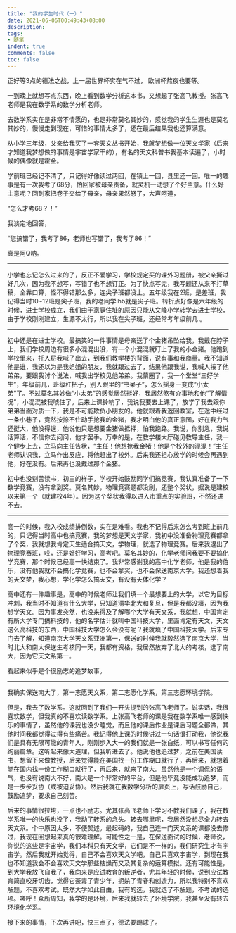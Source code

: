 ```yaml
---
title: "我的学生时代（一）"
date: 2021-06-06T00:49:43+08:00
description:
tags:
- 随笔
indent: true
comments: false
toc: false
---
```


正好等3点的德法之战，上一届世界杯实在气不过， 欧洲杯熬夜也要等。



一到晚上就想写点东西，晚上看到数学分析这本书，又想起了张高飞教授。张高飞老师是我在数学系的数学分析老师。



去数学系实在是非常不情愿的，也是非常莫名其妙的，感觉我的学生生涯也是莫名其妙的，慢慢走到现在，可惜的事情太多了，还在最后结果我也还算满意。



从小学三年级，父亲给我买了一套天文丛书开始，我就梦想做一位天文学家（后来才知道我梦想做的事情是宇宙学家干的），有名的天文科普书我基本读遍了，小时候的偶像就是霍金。



学前班已经记不清了，只记得好像读过两回，在镇上一回，县里还一回。唯一的趣事是有一次我考了68分，怕回家被母亲责备，就灵机一动想了个好主意。什么好主意呢？回到家把卷子交给了母亲，母亲果然怒了，大声呵道，

“怎么才考68？！”

我淡定地回答，

“您搞错了，我考了86，老师也写错了，我考了86！”

真是阿Q呐。

---

小学也忘记怎么过来的了，反正不爱学习，学校规定买的课外习题册，被父亲撕过好几次，因为我不想写，写错了也不想订正。为了快点写完，我写题还从来不打草稿，全靠口算，怪不得错那么多，连尖子班都没上。五年级我在2班，是差班，我记得当时10~12班是尖子班，我的老同学lhb就是尖子班。转折点好像是六年级的时候，进士学校成立，我们由于家庭住址的原因只能从文峰小学转学去进士学校，由于学校刚刚建立，生源不太行，所以我在尖子班，还经常考年级前几 。

---

初中还是在进士学校。最搞笑的一件事情是母亲送了个金猪吊坠给我，我戴在脖子上，我们学校周边有很多小混混出没，有一个小混混就盯上了我的小金猪。他跑到学校里来，托人将我喊了出去，到我们教学楼的背面，说有事和我商量。我不知道他是谁，我还以为是我姐姐的朋友，我就跟过去了，结果他跟我说，我喊人揍了他弟弟，要跟我讨个说法，喊我出学校见他弟弟。我蒙圈了，我一个堂堂“三好学生”，年级前几，班级杠把子，别人眼里的“书呆子”，怎么摇身一变成“小太弟”了。不过莫名其妙做“小太弟”的感觉居然挺好，我居然煞有介事地和他“了解情况”，小混混被我唬住了。后来上课铃响了，我说我要去上课了，放学了我去跟你弟弟当面对质一下，我是不可能欺负小朋友的。他就跟着我返回教室，在途中经过一条小巷子，竟然按捺不住动手抢我的金猪，我才明白他的真正意图，好在我力气还挺大，他没得逞，他说他只是想要金猪做抵押，怕我跑路。我说，你别急，我说话算话，不信你去问问，他才罢手。万幸的是，在教学楼大厅碰见教导主任，我一个健步上去，立马向主任告状，“主任！他想抢我金猪！他是个校外的混混！”主任老师认识我，立马作出反应，将他赶出了校外。后来我还担心放学的时候会再遇到他，好在没有。后来再也没戴过那个金猪。



初中也没刻苦读书，初三的样子，学校开始鼓励同学们搞竞赛，我认真准备了一下数学竞赛，没有拿到奖。莫名其妙，物理竞赛题都没刷，还整个奖状，据说是建校以来第一个（就建校4年）。因为这个奖状我得以进入市重点的实验班，不然还进不去。

---

高一的时候，我入校成绩排倒数，实在是难看。我也不记得后来怎么考到班上前几的，只记得当时高中也搞竞赛，我的梦想是天文学家，我初中没准备物理竞赛都拿了个奖，我就想我肯定天生适合搞天文，学物理，就选了物理竞赛。后来我退出了物理竞赛班，哎，还是好好学习，高考吧。莫名其妙的，化学老师问我要不要搞化学竞赛，那个时候已经高一快结束了。我非常感谢我的高中化学老师，他是我的伯乐，没有他我就不会搞化学竞赛，也不会拿奖，也不会保送南京大学。我还想着我的天文梦，我心想，学化学怎么搞天文，有没有天体化学？



高中还有一件趣事是，高中的时候老师让我们填一个最想要上的大学，以它为目标冲刺，我当时不知道有什么大学，只知道清华北大和复旦，但是我都没填，因为我想学天文。因为事发突然，也没来得及了解哪个大学有天文系，我就想，中国肯定有所大学专门搞科技的，他的名字估计就叫中国科技大学，里面肯定有天文，天文这么高科技的东西，中国科技大学怎么会没有呢？我就填了中国科技大学。后来专门去了解，知道南京大学天文系亚洲第一，保送的时候我就毅然选了南京大学，当时北大和南大保送生考核同一天，我都有资格，我居然放弃了北大的考核，选了南大，因为它天文系第一。



看起来似乎是个很励志的追梦故事。

---

我确实保送南大了，第一志愿天文系，第二志愿化学系，第三志愿环境学院。



但是，我去了数学系。这就回到了我们一开头提到的张高飞老师了。说实话，我很喜欢数学，但我真的不喜欢读数学系。上张高飞老师的课是我在数学系唯一感到快乐的事情了，虽然他的课我也没少睡觉，而且他的课后作业是课后习题全都做，其他时间我都觉得过得有些痛苦。我记得他上课的时候讲过一句话很打动我，他说我们是具有无限可能的青年人，刚刚步入大一的我们就是一张白纸，可以书写任何的绚丽篇章。这听起来像大道理，但我听进去了。他说他也追过梦，之前在美国读书，想留下来做教授，后来觉得能在美国找一份工作糊口就行了，再后来，就想着能在国内找一份工作糊口就行了，再后来，就来了南大。虽然他是一个调侃的语气，也没有说南大不好，南大是一个非常好的平台，但是他毕竟没能成功追梦，而是一步步妥协（或被迫妥协）。然后我就在我数学分析的扉页上，写话鼓励自己，鼓励追梦，要求自己刻苦。



后来的事情很拉垮，一点也不励志。尤其张高飞老师下学习不教我们课了，我在数学系唯一的快乐也没了，我动了转系的念头。转去哪里呢，我居然没想尽全力转去天文系。个中原因太多，不便赘述。最起码的，我自己连一门天文系的课都没去修过，我现在回想起来真的很难理解。可能性之一是，在保送面试的时候，老师说，你说的这些是宇宙学，我们本科只有天文学，它们是不一样的，我们研究生才有宇宙学。然后我就开始觉得，自己不会喜欢天文学吧，自己只喜欢宇宙学，到现在我也不知道我会不会喜欢天文学那些枯燥而又及其复杂的运算模拟。还有可能性是，到大学我放飞自我了，我向来是应试教育的叛逆者，尤其年轻的时候，说到应试教育简直咬牙切齿，觉得它荼毒了青少年，扼杀了青春和创造力，所以我特别不喜欢解题，不喜欢考试。既然大学如此自由，我有的选，我就选了不解题，不考试的选项。嗟呼！众所周知，我学的是环境，后来我就转去了环境学院，我甚至没有转去环境化学系。



接下来的事情，下次再讲吧，快三点了，德法要踢球了。

